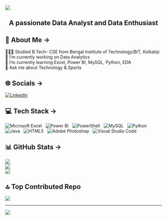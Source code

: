 <img src="https://github.com/sayanb28/sayanb28/assets/170934465/3f719fcd-c3d0-43e0-aa13-0eeef3655706">

<h2 align="center">A passionate Data Analyst and Data Enthusiast</h2>

## 💫 About Me &#8594;
👨🏻‍🎓 Studied B.Tech- CSE from Bengal Institute of Technology(BiT, Kolkata)<br>
🔭 I’m currently working on Data Analytics<br>
🌱 I’m currently learning Excel, Power BI, MySQL, Python, EDA<br>💬 Ask me about Technology & Sports


## 🌐 Socials &#8594;
[![LinkedIn](https://img.shields.io/badge/LinkedIn-%230077B5.svg?logo=linkedin&logoColor=white)](https://linkedin.com/in/sayanbera28) 


## 💻 Tech Stack &#8594;
![Microsoft Excel](https://img.shields.io/badge/Microsoft_Excel-217346?style=for-the-badge&logo=microsoft-excel&logoColor=white) &nbsp; ![Power Bi](https://img.shields.io/badge/power_bi-F2C811?style=for-the-badge&logo=powerbi&logoColor=black) &nbsp; ![PowerShell](https://img.shields.io/badge/PowerShell-%235391FE.svg?style=for-the-badge&logo=powershell&logoColor=white) &nbsp; ![MySQL](https://img.shields.io/badge/mysql-4479A1.svg?style=for-the-badge&logo=mysql&logoColor=white) &nbsp; ![Python](https://img.shields.io/badge/python-3670A0?style=for-the-badge&logo=python&logoColor=ffdd54) &nbsp; ![Java](https://img.shields.io/badge/java-%23ED8B00.svg?style=for-the-badge&logo=openjdk&logoColor=white) &nbsp; ![HTML5](https://img.shields.io/badge/html5-%23E34F26.svg?style=for-the-badge&logo=html5&logoColor=white) &nbsp; ![Adobe Photoshop](https://img.shields.io/badge/adobe%20photoshop-%2331A8FF.svg?style=for-the-badge&logo=adobe%20photoshop&logoColor=white) &nbsp; ![Visual Studio Code](https://img.shields.io/badge/Visual%20Studio%20Code-0078d7.svg?style=for-the-badge&logo=visual-studio-code&logoColor=white)


## 📊 GitHub Stats &#8594;
![](https://github-readme-stats.vercel.app/api?username=sayanb28&theme=radical&hide_border=false&include_all_commits=false&count_private=false)<br/>
![](https://github-readme-streak-stats.herokuapp.com/?user=sayanb28&theme=radical&hide_border=false)<br/>
![](https://github-readme-stats.vercel.app/api/top-langs/?username=sayanb28&theme=radical&hide_border=false&include_all_commits=false&count_private=false&layout=compact)


## 🔝 Top Contributed Repo
![](https://github-contributor-stats.vercel.app/api?username=sayanb28&limit=5&theme=onedark&combine_all_yearly_contributions=true)


---
[![](https://visitcount.itsvg.in/api?id=sayanb28&icon=5&color=11)](https://visitcount.itsvg.in)
<!-- Proudly created with GPRM ( https://gprm.itsvg.in ) -->
